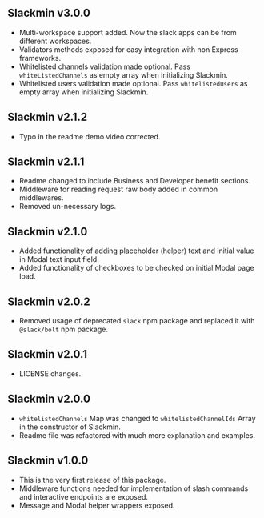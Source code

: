 ## Slackmin v3.0.0
- Multi-workspace support added. Now the slack apps can be from different workspaces.
- Validators methods exposed for easy integration with non Express frameworks.
- Whitelisted channels validation made optional. Pass `whiteListedChannels` as empty array when initializing Slackmin.
- Whitelisted users validation made optional. Pass `whitelistedUsers` as empty array when initializing Slackmin.

## Slackmin v2.1.2
- Typo in the readme demo video corrected.

## Slackmin v2.1.1
- Readme changed to include Business and Developer benefit sections.
- Middleware for reading request raw body added in common middlewares.
- Removed un-necessary logs.

## Slackmin v2.1.0
- Added functionality of adding placeholder (helper) text and initial value in Modal text input field. 
- Added functionality of checkboxes to be checked on initial Modal page load.

## Slackmin v2.0.2
- Removed usage of deprecated `slack` npm package and replaced it with `@slack/bolt` npm package.

## Slackmin v2.0.1
- LICENSE changes.

## Slackmin v2.0.0
- `whitelistedChannels` Map was changed to `whitelistedChannelIds` Array in the constructor of Slackmin.
- Readme file was refactored with much more explanation and examples.

## Slackmin v1.0.0
- This is the very first release of this package.
- Middleware functions needed for implementation of slash commands and interactive endpoints are exposed.
- Message and Modal helper wrappers exposed.
